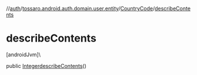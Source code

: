 //[auth](../../../index.md)/[tossaro.android.auth.domain.user.entity](../index.md)/[CountryCode](index.md)/[describeContents](describe-contents.md)

# describeContents

[androidJvm]\

public [Integer](https://developer.android.com/reference/kotlin/java/lang/Integer.html)[describeContents](describe-contents.md)()
